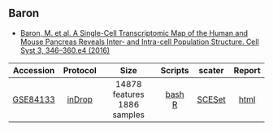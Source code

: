 ## Baron
* [Baron, M. et al. A Single-Cell Transcriptomic Map of the Human and Mouse Pancreas Reveals Inter- and Intra-cell Population Structure. Cell Syst 3, 346–360.e4 (2016)](http://dx.doi.org/10.1016/j.cels.2016.08.011)

|Accession|Protocol|Size|Scripts|scater|Report|
|:-:|:-:|:-:|:-:|:-:|:-:|
|[GSE84133](https://www.ncbi.nlm.nih.gov/geo/query/acc.cgi?acc=GSE84133)|[inDrop](http://dx.doi.org/10.1016/j.cell.2015.04.044)|14878 features<br>1886 samples |[bash](https://github.com/hemberg-lab/scRNA.seq.datasets/blob/master/bash/baron.sh)<br>[R](https://github.com/hemberg-lab/scRNA.seq.datasets/blob/master/R/baron.R)|[SCESet](https://scrnaseq-public-datasets.s3.amazonaws.com/scater-objects/baron-mouse.rds)|[html](https://scrnaseq-public-datasets.s3.amazonaws.com/scater-reports/baron-mouse.html)|

